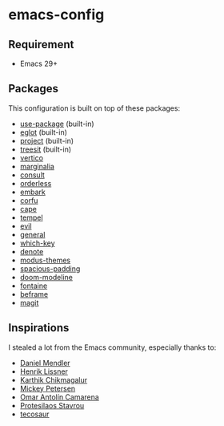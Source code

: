 # emacs-config

## Requirement
- Emacs 29+

## Packages

This configuration is built on top of these packages:

- [use-package](https://www.gnu.org/software/emacs/manual/html_mono/use-package.html) (built-in)
- [eglot](https://www.gnu.org/software/emacs/manual/html_mono/eglot.html) (built-in)
- [project](https://www.gnu.org/software/emacs/manual/html_node/emacs/Projects.html) (built-in)
- [treesit](https://www.gnu.org/software/emacs/manual/html_node/elisp/Parsing-Program-Source.html) (built-in)
- [vertico](https://github.com/minad/vertico)
- [marginalia](https://github.com/minad/marginalia)
- [consult](https://github.com/minad/consult)
- [orderless](https://github.com/oantolin/orderless)
- [embark](https://github.com/oantolin/embark)
- [corfu](https://github.com/minad/corfu)
- [cape](https://github.com/minad/cape)
- [tempel](https://github.com/minad/tempel)
- [evil](https://github.com/emacs-evil/evil)
- [general](https://github.com/noctuid/general.el)
- [which-key](https://github.com/justbur/emacs-which-key)
- [denote](https://github.com/protesilaos/denote)
- [modus-themes](https://protesilaos.com/emacs/modus-themes)
- [spacious-padding](https://git.sr.ht/~protesilaos/spacious-padding)
- [doom-modeline](https://github.com/seagle0128/doom-modeline)
- [fontaine](https://protesilaos.com/emacs/fontaine)
- [beframe](https://protesilaos.com/emacs/beframe)
- [magit](https://magit.vc/)

## Inspirations

I stealed a lot from the Emacs community, especially thanks to:

- [Daniel Mendler](https://github.com/minad)
- [Henrik Lissner](https://github.com/hlissner)
- [Karthik Chikmagalur](https://github.com/karthink)
- [Mickey Petersen](https://www.masteringemacs.org/)
- [Omar Antolín Camarena](https://github.com/oantolin)
- [Protesilaos Stavrou](https://protesilaos.com/)
- [tecosaur](https://github.com/tecosaur)
